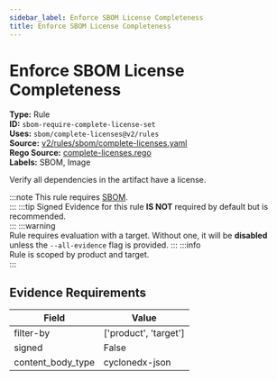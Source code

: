 ```yaml
---
sidebar_label: Enforce SBOM License Completeness
title: Enforce SBOM License Completeness
---  
```

# Enforce SBOM License Completeness  
**Type:** Rule  
**ID:** `sbom-require-complete-license-set`  
**Uses:** `sbom/complete-licenses@v2/rules`  
**Source:** [v2/rules/sbom/complete-licenses.yaml](https://github.com/scribe-public/sample-policies/blob/main/v2/rules/sbom/complete-licenses.yaml)  
**Rego Source:** [complete-licenses.rego](https://github.com/scribe-public/sample-policies/blob/main/v2/rules/sbom/complete-licenses.rego)  
**Labels:** SBOM, Image  

Verify all dependencies in the artifact have a license.

:::note 
This rule requires [SBOM](https://scribe-security.netlify.app/docs/valint/sbom).  
::: 
:::tip 
Signed Evidence for this rule **IS NOT** required by default but is recommended.  
::: 
:::warning  
Rule requires evaluation with a target. Without one, it will be **disabled** unless the `--all-evidence` flag is provided.
::: 
:::info  
Rule is scoped by product and target.  
:::  

## Evidence Requirements  
| Field | Value |
|-------|-------|
| filter-by | ['product', 'target'] |
| signed | False |
| content_body_type | cyclonedx-json |

